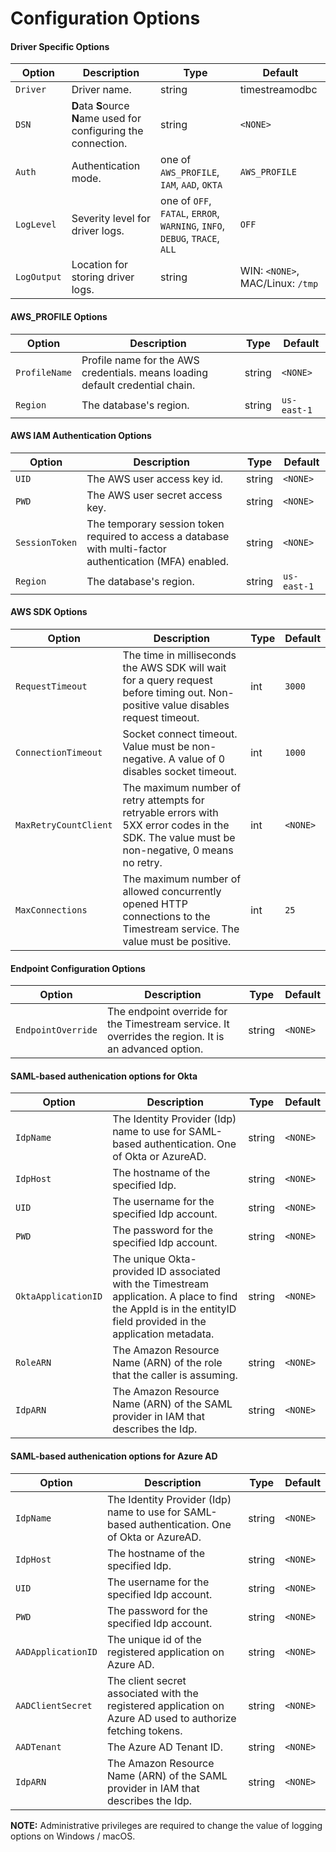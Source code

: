 # Configuration Options

#### Driver Specific Options

| Option | Description | Type | Default |
|--------|-------------|------|---------------|
| `Driver` | Driver name.| string | timestreamodbc |
| `DSN` | **D**ata **S**ource **N**ame used for configuring the connection. | string | `<NONE>` |
| `Auth` | Authentication mode. | one of `AWS_PROFILE`, `IAM`, `AAD`, `OKTA` | `AWS_PROFILE`
| `LogLevel` | Severity level for driver logs. | one of `OFF`, `FATAL`, `ERROR`, `WARNING`, `INFO`, `DEBUG`, `TRACE`, `ALL` | `OFF` |
| `LogOutput` | Location for storing driver logs. | string | WIN: `<NONE>`, MAC/Linux: `/tmp` |

#### AWS_PROFILE Options

| Option | Description | Type | Default |
|--------|-------------|------|---------------|
| `ProfileName` | Profile name for the AWS credentials. <NONE> means loading default credential chain. | string | `<NONE>` |
| `Region` | The database's region. | string |`us-east-1`|

#### AWS IAM Authentication Options

| Option | Description | Type | Default |
|--------|-------------|------|---------------|
| `UID` | The AWS user access key id.| string | `<NONE>` |
| `PWD` | The AWS user secret access key. | string | `<NONE>` |
| `SessionToken` | The temporary session token required to access a database with multi-factor authentication (MFA) enabled. | string | `<NONE>` |
| `Region` | The database's region. | string |`us-east-1`|

#### AWS SDK Options

| Option | Description | Type | Default |
|--------|-------------|------|---------------|
| `RequestTimeout` | The time in milliseconds the AWS SDK will wait for a query request before timing out. Non-positive value disables request timeout. | int | `3000` |
| `ConnectionTimeout` | Socket connect timeout. Value must be non-negative. A value of 0 disables socket timeout. | int | `1000` |
| `MaxRetryCountClient` | The maximum number of retry attempts for retryable errors with 5XX error codes in the SDK. The value must be non-negative, 0 means no retry. | int | `<NONE>` |
| `MaxConnections` | The maximum number of allowed concurrently opened HTTP connections to the Timestream service. The value must be positive. | int | `25` |

#### Endpoint Configuration Options

| Option | Description | Type | Default |
|--------|-------------|------|---------------|
| `EndpointOverride` | The endpoint override for the Timestream service. It overrides the region. It is an advanced option. | string | `<NONE>` |

#### SAML-based authenication options for Okta

| Option | Description | Type | Default |
|--------|-------------|------|---------------|
| `IdpName` | The Identity Provider (Idp) name to use for SAML-based authentication. One of Okta or AzureAD. | string | `<NONE>` |
| `IdpHost` | The hostname of the specified Idp. | string | `<NONE>` |
| `UID` | The username for the specified Idp account. | string | `<NONE>` |
| `PWD` | The password for the specified Idp account. | string | `<NONE>` |
| `OktaApplicationID` | The unique Okta-provided ID associated with the Timestream application. A place to find the AppId is in the entityID field provided in the application metadata. | string | `<NONE>` |
| `RoleARN` | The Amazon Resource Name (ARN) of the role that the caller is assuming. | string | `<NONE>` |
| `IdpARN` | The Amazon Resource Name (ARN) of the SAML provider in IAM that describes the Idp. | string | `<NONE>` |

#### SAML-based authenication options for Azure AD

| Option | Description | Type | Default |
|--------|-------------|------|---------------|
| `IdpName` | The Identity Provider (Idp) name to use for SAML-based authentication. One of Okta or AzureAD. | string | `<NONE>` |
| `IdpHost` | The hostname of the specified Idp. | string | `<NONE>` |
| `UID` | The username for the specified Idp account. | string | `<NONE>` |
| `PWD` | The password for the specified Idp account. | string | `<NONE>` |
| `AADApplicationID` | The unique id of the registered application on Azure AD. | string | `<NONE>` |
| `AADClientSecret` | The client secret associated with the registered application on Azure AD used to authorize fetching tokens. | string | `<NONE>` |
| `AADTenant` | The Azure AD Tenant ID. | string | `<NONE>` |
| `IdpARN` | The Amazon Resource Name (ARN) of the SAML provider in IAM that describes the Idp. | string | `<NONE>` |

**NOTE:** Administrative privileges are required to change the value of logging options on Windows / macOS.
